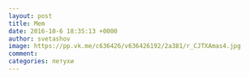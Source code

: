 ```yaml
--- 
layout: post 
title: Mem 
date: 2016-10-6 18:35:13 +0000 
author: svetashov 
image: https://pp.vk.me/c636426/v636426192/2a381/r_CJTXAmas4.jpg
comment: 
categories: петухи
---
```


